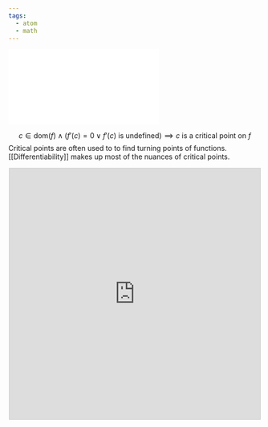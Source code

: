 ```yaml
---
tags:
  - atom
  - math
---
```

![1000|center](critical-points.excalidraw.md)

$$ c \in \text{dom}(f) \land (f'(c) = 0 \lor f'(c) \text{ is undefined}) \implies c \text{ is a critical point on } f $$
Critical points are often used to to find turning points of functions. [[Differentiability]] makes up most of the nuances of critical points.

<div style="width:100%; display: flex; align-items: center; justify-content: center;">
<iframe src="https://www.desmos.com/calculator/wqojzpfwai?embed" width="500" height="500" style="border: 1px solid #ccc" frameborder=0></iframe>
</div>
